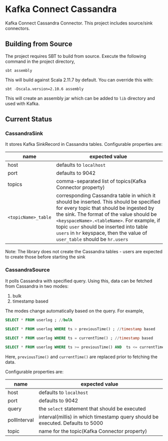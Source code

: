 # Kafka Connect Cassandra
Kafka Connect Cassandra Connector. This project includes source/sink connectors.

## Building from Source
The project requires SBT to build from source. Execute the following command in the project directory,

    sbt assembly

This will build against Scala 2.11.7 by default. You can override this with:

    sbt -Dscala.version=2.10.6 assembly
    
This will create an assembly jar which can be added to `lib` directory and used with Kafka.

## Current Status

### CassandraSink
It stores Kafka SinkRecord in Cassandra tables. 
Configurable properties are:

| name   | expected value                 |
|--------|--------------------------------|
| host   | defaults to `localhost`        |
| port   | defaults to 9042               |
| topics | comma-separated list of topics(Kafka Connector property) |
| `<topicName>_table` | corresponding Cassandra table in which it should be inserted. This should be specified for every topic that should be ingested by the sink. The format of the value should be `<keyspaceName>.<tableName>`. For example, if topic `user` should be inserted into table `users` in `hr` keyspace, then the value of `user_table` should be `hr.users` |

Note: The library does not create the Cassandra tables - users are expected to create those before starting the sink

### CassandraSource
It polls Cassandra with specified query. Using this, data can be fetched from Cassandra in two modes:

 1. bulk
 2. timestamp based

The modes change automatically based on the query. For example, 

```sql
SELECT * FROM userlog ; //bulk 
                                         
SELECT * FROM userlog WHERE ts > previousTime() ; //timestamp based

SELECT * FROM userlog WHERE ts = currentTime() ; //timestamp based

SELECT * FROM userlog WHERE ts >= previousTime() AND  ts <= currentTime() ; //timestamp based
```

Here, `previousTime()` and `currentTime()` are replaced prior to fetching the data.
             
Configurable properties are:

| name   | expected value                 |
|--------|--------------------------------|
| host   | defaults to `localhost`        |
| port   | defaults to 9042               |
| query | the `select` statement that should be executed |
| pollInterval | interval(millis) in which timestamp query should be executed. Defaults to 5000 |
| topic | name for the topic(Kafka Connector property) |